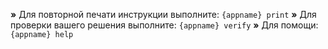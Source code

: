  __»__ Для повторной печати инструкции выполните: `{appname} print`
 __»__ Для проверки вашего решения выполните: `{appname} verify`
 __»__ Для помощи: `{appname} help`
